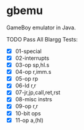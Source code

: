 # gbemu
GameBoy emulator in Java.

TODO Pass All Blargg Tests:
- [x] 01-special
- [x] 02-interrupts
- [x] 03-op sp,hl.s
- [x] 04-op r,imm.s
- [x] 05-op rp
- [x] 06-ld r,r
- [x] 07-jr,jp,call,ret,rst
- [x] 08-misc instrs
- [x] 09-op r,r
- [x] 10-bit ops
- [x] 11-op a,(hl)
